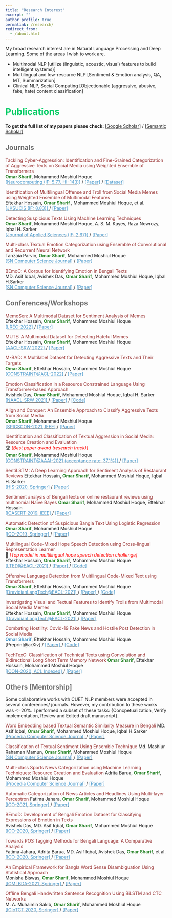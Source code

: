 ```yaml
---
title: "Research Interest"
excerpt: ""
author_profile: true
permalink: /research/
redirect_from: 
  - /about.html
---
```


My broad research interest are in Natural Language Processing and Deep Learning. Some of the areas I wish to work are,

 * Multimodal NLP [utilize (linguistic, acoustic, visual) features to build intelligent systems)]
 * Multilingual and low-resource NLP [Sentiment & Emotion analysis, QA, MT, Summarization]
 * Clinical NLP, Social Computing [Objectionable (aggressive, abusive, fake, hate) content classification]
  
<!--
  ## <font color="#00cc66"> Research Statement </font>  
    Will write my research statement here.
  *<font color="#ff6633">Omar Sharif</font>*
-->

# <font color="#00cc66"> Publications </font> 

<b>To get the full list of my papers please check: </b>[[Google Scholar]](https://scholar.google.com/citations?hl=en&user=TBBRv2wAAAAJ&view_op=list_works&authuser=1&sortby=pubdate) / [[Semantic Scholar]](https://www.semanticscholar.org/author/Omar-Sharif/2073472600)

## <font color="#737373"> Journals </font>  
  
<font color="#993333">Tackling Cyber-Aggression: Identification and Fine-Grained Categorization of Aggressive Texts on Social Media using Weighted Ensemble of Transformers  </font>                                            
<b><font color="#2d862d">Omar Sharif</font></b>, Mohammed Moshiul Hoque    
[<font color="#4796C9"> [Neurocomputing (IF: 5.77, HI: 143)]</font>](https://www.journals.elsevier.com/neurocomputing) / [<font color="#4796C9">[Paper]</font>](https://www.sciencedirect.com/science/article/abs/pii/S0925231221018567) / [<font color="#4796C9">[Dataset]</font>](https://github.com/omar-sharif03/BAD-Bangla-Aggressive-Text-Dataset)
  
 <font color="#993333">Identification of Multilingual Offense and Troll from Social Media Memes using Weighted Ensemble of Multimodal Features </font>   
 Eftekhar Hossain, <b><font color="#2d862d">Omar Sharif</font> </b>, Mohammed Moshiul Hoque, et al.     
 [<font color=" #4796C9"> [JKSUCIS (IF: 8.83)] </font>](https://www.sciencedirect.com/journal/journal-of-king-saud-university-computer-and-information-sciences) / [<font color="#4796C9">[Paper] </font>](https://www.sciencedirect.com/science/article/pii/S1319157822002166) 
  
 <font color="#993333">Detecting Suspicious Texts Using Machine Learning Techniques  </font>     
  <b><font color="#2d862d">Omar Sharif</font></b>, Mohammed Moshiul Hoque, A. S. M. Kayes, Raza Nowrozy, Iqbal H. Sarker    
  [<font color="#4796C9"> [Journal of Applied Sciences (IF: 2.67)] </font>](https://www.mdpi.com/journal/applsci) / [<font color="#4796C9">[Paper] </font>](https://www.mdpi.com/2076-3417/10/18/6527)
 
 <font color="#993333">Multi-class Textual Emotion Categorization using Ensemble of Convolutional and Recurrent Neural Network</font>  
  Tanzaia Parvin, <b><font color="#2d862d">Omar Sharif</font></b>, Mohammed Moshiul Hoque    
  [<font color="#4796C9"> [SN Computer Science Journal] </font>](https://www.springer.com/journal/42979) / [<font color="#4796C9">[Paper] </font>](https://link.springer.com/article/10.1007/s42979-021-00913-0)
  
 <font color="#993333"> BEmoC: A Corpus for Identifying Emotion in Bengali Texts </font>   
  MD. Asif Iqbal, Avishek Das, <b><font color="#2d862d">Omar Sharif</font></b>, Mohammed Moshiul Hoque, Iqbal H.Sarker   
  [<font color="#4796C9"> [SN Computer Science Journal] </font>](https://www.springer.com/journal/42979) / [<font color="#4796C9">[Paper] </font>](https://link.springer.com/article/10.1007/s42979-022-01028-w)
 
## <font color="#737373"> Conferences/Workshops </font> 

  <font color="#993333"> MemoSen: A Multimodal Dataset for Sentiment Analysis of Memes</font>  
  Eftekhar Hossain, <b><font color="#2d862d">Omar Sharif</font></b>, Mohammed Moshiul Hoque  
  [<font color="#4796C9"> [LREC-2022] </font>](https://lrec2022.lrec-conf.org/en/) / [<font color="#4796C9">[Paper] </font>](http://www.lrec-conf.org/proceedings/lrec2022/pdf/2022.lrec-1.165.pdf)
  
  <font color="#993333"> MUTE: A Multimodal Dataset for Detecting Hateful Memes</font>  
  Eftekhar Hossain, <b><font color="#2d862d">Omar Sharif</font></b>, Mohammed Moshiul Hoque  
  [<font color="#4796C9"> [AACL-SRW 2022] </font>](https://www.aacl2022.org/) / [<font color="#4796C9">[Paper] </font>](https://aclanthology.org/2022.aacl-srw.5/)
  
  <font color="#993333"> M-BAD: A Multilabel Dataset for Detecting Aggressive Texts and Their Targets </font>  
  <b><font color="#2d862d">Omar Sharif</font></b>, Eftekhar Hossain, Mohammed Moshiul Hoque  
  [<font color="	#4796C9"> [CONSTRAINT@ACL-2022] </font>](https://lcs2.iiitd.edu.in/CONSTRAINT-2022/) / [<font color="#4796C9">[Paper] </font>](https://aclanthology.org/2022.constraint-1.9/)
 
  <font color="#993333"> Emotion Classification in a Resource Constrained Language Using Transformer-based Approach </font>  
  Avishek Das, <b><font color="#2d862d">Omar Sharif</font></b>, Mohammed Moshiul Hoque, Iqbal H. Sarker   
  [<font color="#4796C9"> [NAACL-SRW 2021] </font>](https://naacl2021-srw.github.io/) / [<font color="#4796C9">[Paper]</font>](https://aclanthology.org/2021.naacl-srw.19/) / [<font color="#4796C9"> [Code] </font>](https://github.com/omar-sharif03/NAACL-SRW-2021)
  
  <font color="#993333"> Align and Conquer: An Ensemble Approach to Classify Aggressive Texts from Social Media </font>    
  <b><font color="#2d862d">Omar Sharif</font></b>, Mohammed Moshiul Hoque    
  [<font color="#4796C9"> [SPICSCON-2021, IEEE] </font>](https://ieeexplore.ieee.org/xpl/conhome/9885262/proceeding) / [<font color="#4796C9">[Paper]     </font>](https://ieeexplore.ieee.org/abstract/document/9885420) 

 <font color="#993333"> Identification and Classification of Textual Aggression in Social Media: Resource Creation and Evaluation </font>     
  🏆 *<font color="#f00">[Best paper award (research track)]</font>*   
 <b><font color="#2d862d">Omar Sharif</font></b>, Mohammed Moshiul Hoque    
 [<font color="#4796C9"> [CONSTRAINT@AAAI-2021 (acceptance rate: 37.1%)] </font>](http://lcs2.iiitd.edu.in/CONSTRAINT-2021) / [<font color="#4796C9">[Paper] </font>](https://link.springer.com/chapter/10.1007%2F978-3-030-73696-5_2) 
  
 <font color="#993333"> SentiLSTM: A Deep Learning Approach for Sentiment Analysis of Restaurant Reviews</font> 
 Eftekhar Hossain, <b><font color="#2d862d">Omar Sharif</font></b>, Mohammed Moshiul Hoque, Iqbal H. Sarker   
 [<font color="#4796C9"> [HIS-2020, Springer] </font>](http://www.mirlabs.net/his20/) / [<font color="#4796C9">[Paper] </font>](https://arxiv.org/abs/2011.09684)
 
 <font color="#993333">Sentiment analysis of Bengali texts on online restaurant reviews using multinomial Naïve Bayes</font> 
 <b><font color="#2d862d">Omar Sharif</font></b>, Mohammed Moshiul Hoque, Eftekhar Hossain   
 [<font color="#4796C9"> [ICASERT-2019, IEEE] </font>](http://home.ewubd.edu/events/1st-international-conference-on-advances-in-science-engineering-and-robotics-technology-icasert-2019/) / [<font color="#4796C9">[Paper] </font>](https://ieeexplore.ieee.org/abstract/document/8934655)
  
 <font color="#993333">Automatic Detection of Suspicious Bangla Text Using Logistic Regression</font> 
 <b><font color="#2d862d">Omar Sharif</font></b>, Mohammed Moshiul Hoque    
 [<font color="#4796C9"> [ICO-2019, Springer] </font>](https://www.icico.info/ico-2019) / [<font color="#4796C9">[Paper] </font>](https://link.springer.com/chapter/10.1007/978-3-030-33585-4_57) 
  
  <font color="#993333"> Multilingual Code-Mixed Hope Speech Detection using Cross-lingual Representation Learner</font>  
 🥇 *<font color="#f00">[Top model in multilingual hope speech detection challenge]</font>*       
  Eftekhar Hossain, <b><font color="#2d862d">Omar Sharif</font></b>, Mohammed Moshiul Hoque   
  [<font color="#4796C9"> [LTEDI@EACL-2021] </font>](https://sites.google.com/view/lt-edi-2021/home) / [<font color="#4796C9">[Paper] </font>](https://www.aclweb.org/anthology/2021.ltedi-1.25/) / [<font   color="#4796C9"> [Code] </font>](https://github.com/omar-sharif03/CUET_NLP-EACL_2021)  


 <font color="#993333"> Offensive Language Detection from Multilingual Code-Mixed Text using Transformers</font>  
 <b><font color="#2d862d">Omar Sharif</font></b>,  Eftekhar Hossain, Mohammed Moshiul Hoque  
  [<font color="#4796C9"> [DravidianLangTech@EACL-2021] </font>](https://dravidianlangtech.github.io/2021/index.html) / [<font color="#4796C9">[Paper] </font>](https://www.aclweb.org/anthology/2021.dravidianlangtech-1.35/) / [<font   color="#4796C9"> [Code] </font>](https://github.com/omar-sharif03/CUET_NLP-EACL_2021)  

 <font color="#993333"> Investigating Visual and Textual Features to Identify Trolls from Multimodal Social Media Memes</font>    
  Eftekhar Hossain, <b><font color="#2d862d">Omar Sharif</font></b>, Mohammed Moshiul Hoque    
  [<font color="#4796C9"> [DravidianLangTech@EACL-2021] </font>](https://dravidianlangtech.github.io/2021/index.html) / [<font color="#4796C9">[Paper] </font>](https://www.aclweb.org/anthology/2021.dravidianlangtech-1.43/) 
  
<font color="#993333"> Combating Hostility: Covid-19 Fake News and Hostile Post Detection in Social Media</font>  
<b><font color="#4796C9">Omar Sharif</font></b>,  Eftekhar Hossain, Mohammed Moshiul Hoque  
 [Preprint@arXiv]  / [<font color="#4796C9">[Paper] </font>](https://arxiv.org/abs/2101.03291) / [<font color="#4796C9"> [Code] </font>](https://github.com/omar-sharif03/CONSTRAINT-AAAI2021) 
 
 
 <font color="#993333"> TechTexC: Classification of Technical Texts using Convolution and Bidirectional Long Short Term Memory Network</font> 
 <b><font color="#2d862d">Omar Sharif</font></b>,  Eftekhar Hossain, Mohammed Moshiul Hoque  
[<font color="#4796C9"> [ICON-2020, ACL Indexed] </font>](https://www.iitp.ac.in/~ai-nlp-ml/icon2020/index.html) / [<font color="#4796C9">[Paper] </font>](https://aclanthology.org/2020.icon-techdofication.8/)
  
  

  
## <font color="#737373"> Others [Mentorship] </font>

Some collaborative works with CUET NLP members were accepted in several conferences/ journals. However, my contribution to these works was <=20%. I performed a subset of these tasks: {Concpetualization, Verify implementation, Review and Edited draft manuscript}.

  
 <font color="#993333">Word Embedding based Textual Semantic Similarity Measure in Bengali </font> 
  MD. Asif Iqbal, <b><font color="#2d862d">Omar Sharif</font></b>, Mohammed Moshiul Hoque, Iqbal H.Sarker    
  [<font color="#4796C9"> [Procedia Computer Science Journal] </font>](https://www.sciencedirect.com/journal/procedia-computer-science) / [<font color="#4796C9">[Paper] </font>](https://www.sciencedirect.com/science/article/pii/S1877050921020512)
  
 <font color="#993333">Classification of Textual Sentiment Using Ensemble Technique </font> 
  Md. Mashiur Rahaman Mamun, <b><font color="#2d862d">Omar Sharif</font></b>, Mohammed Moshiul Hoque    
  [<font color="#4796C9"> [SN Computer Science Journal] </font>](https://www.springer.com/journal/42979) / [<font color="#4796C9">[Paper] </font>](https://link.springer.com/article/10.1007/s42979-021-00922-z)
  
  <font color="#993333">Multi-class Sports News Categorization using Machine Learning Techniques: Resource Creation and Evaluation</font> 
  Adrita Barua, <b><font color="#2d862d">Omar Sharif</font></b>, Mohammed Moshiul Hoque    
  [<font color="#4796C9"> [Procedia Computer Science Journal] </font>](https://www.sciencedirect.com/journal/procedia-computer-science) / [<font color="#4796C9">[Paper] </font>](https://www.sciencedirect.com/science/article/pii/S1877050921021268)
  
<font color="#993333">Automatic Categorization of News Articles and Headlines Using Multi-layer Perceptron</font> 
  Fatima Jahara, <b><font color="#2d862d">Omar Sharif</font></b>, Mohammed Moshiul Hoque   
  [<font color="#4796C9"> [ICO-2021, Springer] </font>](https://www.icico.info/) / [<font color="#4796C9">[Paper] </font>](https://link.springer.com/chapter/10.1007/978-3-030-93247-3_16)
 
 <font color="#993333">BEmoD: Development of Bengali Emotion Dataset for Classifying Expressions of Emotion in Texts</font>  
  Avishek Das, MD. Asif Iqbal, <b><font color="#2d862d">Omar Sharif</font></b>, Mohammed Moshiul Hoque    
  [<font color="#4796C9"> [ICO-2020, Springer] </font>](https://www.icico.info/ico2020-virtual-conference) / [<font color="#4796C9">[Paper] </font>](https://link.springer.com/chapter/10.1007/978-3-030-68154-8_94)
  
 <font color="#993333">Towards POS Tagging Methods for Bengali Language: A Comparative Analysis</font>  
  Fatima Jahara, Adrita Barua, MD. Asif Iqbal, Avishek Das, <b><font color="#2d862d">Omar Sharif</font></b>, et al.   
  [<font color="#4796C9"> [ICO-2020, Springer] </font>](https://www.icico.info/ico2020-virtual-conference) / [<font color="#4796C9">[Paper] </font>](https://link.springer.com/chapter/10.1007/978-3-030-68154-8_93)
  
  <font color="#993333">An Empirical Framework for Bangla Word Sense Disambiguation Using Statistical Approach</font>  
  Monisha Biswas, <b><font color="#2d862d">Omar Sharif</font></b>, Mohammed Moshiul Hoque  
  [<font color="#4796C9"> [ICMLBDA-2021, Springer] </font>](icmlbda.iaasse.org) / [<font color="#4796C9">[Paper] </font>](https://link.springer.com/chapter/10.1007/978-3-030-82469-3_3)
  
  <font color="#993333">Offline Bengali Handwritten Sentence Recognition Using BiLSTM and CTC Networks</font>  
  M. A. Muhaimin Sakib, <b><font color="#2d862d">Omar Sharif</font></b>, Mohammed Moshiul Hoque  
  [<font color="#4796C9"> [ICIoTCT 2020, Springer] </font>](http://iciotct2021.iaasse.org/index.html) / [<font color="#4796C9">[Paper] </font>](https://link.springer.com/chapter/10.1007/978-3-030-76736-5_15)
  
